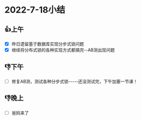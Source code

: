 # 2022-7-18小结

## 👍上午

- [x] 昨日遗留基于数据库实现分步式锁问题
- [x] 继续将分布式锁的各种实现方式都搞完--AB测出现问题

## 👎下午

- [ ] 修复AB测，测试各种分步式锁-----还没测试完，下午加塞一节课！


## 👎晚上

- [ ] 爸妈来了









